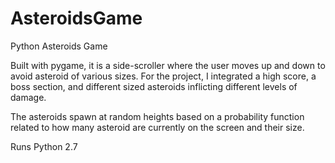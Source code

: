 # AsteroidsGame
Python Asteroids Game

Built with pygame, it is a side-scroller where the user moves up and down to avoid asteroid of various sizes. For 
the project, I integrated a high score, a boss section, and different sized asteroids inflicting different levels of damage.

The asteroids spawn at random heights based on a probability function related to how many asteroid are currently on the screen and their size.

Runs Python 2.7

